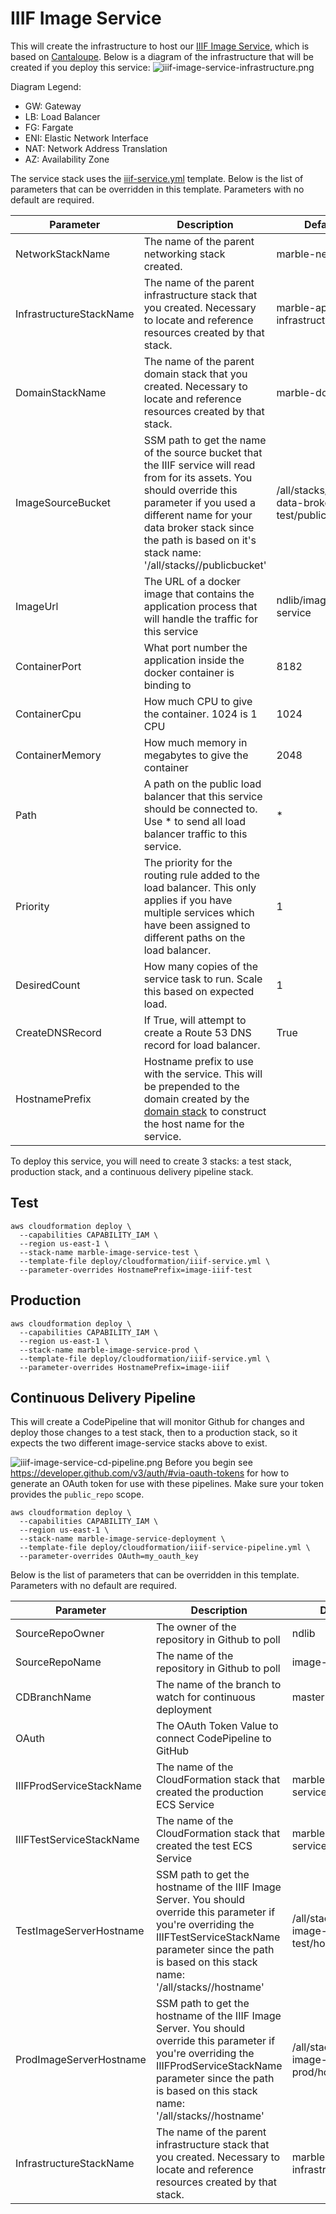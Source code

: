 # IIIF Image Service
This will create the infrastructure to host our [IIIF Image Service](https://github.com/ndlib/image-server), which is based on [Cantaloupe](https://github.com/medusa-project/cantaloupe/). Below is a diagram of the infrastructure that will be created if you deploy this service:
![iiif-image-service-infrastructure.png](iiif-image-service-infrastructure.png)

Diagram Legend:

*   GW: Gateway
*   LB: Load Balancer
*   FG: Fargate
*   ENI: Elastic Network Interface
*   NAT: Network Address Translation
*   AZ: Availability Zone

The service stack uses the [iiif-service.yml](/deploy/cloudformation/iiif-service.yml) template. Below is the list of parameters that can be overridden in this template. Parameters with no default are required.

| Parameter | Description | Default |
|-----------|-------------|---------|
| NetworkStackName | The name of the parent networking stack created. | marble-network |
| InfrastructureStackName | The name of the parent infrastructure stack that you created. Necessary to locate and reference resources created by that stack. | marble-app-infrastructure |
| DomainStackName | The name of the parent domain stack that you created. Necessary to locate and reference resources created by that stack. | marble-domain |
| ImageSourceBucket | SSM path to get the name of the source bucket that the IIIF service will read from for its assets. You should override this parameter if you used a different name for your data broker stack since the path is based on it's stack name: '/all/stacks/<DataBrokerStackName>/publicbucket' | /all/stacks/marble-data-broker-test/publicbucket |
| ImageUrl | The URL of a docker image that contains the application process that will handle the traffic for this service | ndlib/image-service |
| ContainerPort | What port number the application inside the docker container is binding to | 8182 |
| ContainerCpu | How much CPU to give the container. 1024 is 1 CPU | 1024 |
| ContainerMemory | How much memory in megabytes to give the container | 2048 |
| Path | A path on the public load balancer that this service should be connected to. Use * to send all load balancer traffic to this service. | * |
| Priority | The priority for the routing rule added to the load balancer. This only applies if you have multiple services which have been assigned to different paths on the load balancer. | 1 |
| DesiredCount | How many copies of the service task to run. Scale this based on expected load. | 1 |
| CreateDNSRecord | If True, will attempt to create a Route 53 DNS record for load balancer. | True |
| HostnamePrefix | Hostname prefix to use with the service. This will be prepended to the domain created by the [domain stack](/docs/shared-infrastructure.md) to construct the host name for the service. |||

To deploy this service, you will need to create 3 stacks: a test stack, production stack, and a continuous delivery pipeline stack.

## Test
```console
aws cloudformation deploy \
  --capabilities CAPABILITY_IAM \
  --region us-east-1 \
  --stack-name marble-image-service-test \
  --template-file deploy/cloudformation/iiif-service.yml \
  --parameter-overrides HostnamePrefix=image-iiif-test
```

## Production
```console
aws cloudformation deploy \
  --capabilities CAPABILITY_IAM \
  --region us-east-1 \
  --stack-name marble-image-service-prod \
  --template-file deploy/cloudformation/iiif-service.yml \
  --parameter-overrides HostnamePrefix=image-iiif
```

## Continuous Delivery Pipeline
This will create a CodePipeline that will monitor Github for changes and deploy those changes to a test stack, then to a production stack, so it expects the two different image-service stacks above to exist.

![iiif-image-service-cd-pipeline.png](iiif-image-service-cd-pipeline.png)
Before you begin see https://developer.github.com/v3/auth/#via-oauth-tokens for how to generate an OAuth token for use with these pipelines. Make sure your token provides the `public_repo` scope.

```console
aws cloudformation deploy \
  --capabilities CAPABILITY_IAM \
  --region us-east-1 \
  --stack-name marble-image-service-deployment \
  --template-file deploy/cloudformation/iiif-service-pipeline.yml \
  --parameter-overrides OAuth=my_oauth_key
```

Below is the list of parameters that can be overridden in this template. Parameters with no default are required.

| Parameter | Description | Default |
|-----------|-------------|---------|
| SourceRepoOwner | The owner of the repository in Github to poll | ndlib |
| SourceRepoName | The name of the repository in Github to poll | image-server |
| CDBranchName | The name of the branch to watch for continuous deployment | master |
| OAuth | The OAuth Token Value to connect CodePipeline to GitHub | |
| IIIFProdServiceStackName | The name of the CloudFormation stack that created the production ECS Service | marble-image-service-prod |
| IIIFTestServiceStackName | The name of the CloudFormation stack that created the test ECS Service | marble-image-service-test |
| TestImageServerHostname | SSM path to get the hostname of the IIIF Image Server. You should override this parameter if you're overriding the IIIFTestServiceStackName parameter since the path is based on this stack name: '/all/stacks/<IIIFTestServiceStackName>/hostname' | /all/stacks/marble-image-service-test/hostname |
| ProdImageServerHostname | SSM path to get the hostname of the IIIF Image Server. You should override this parameter if you're overriding the IIIFProdServiceStackName parameter since the path is based on this stack name: '/all/stacks/<IIIFProdServiceStackName>/hostname' | /all/stacks/marble-image-service-prod/hostname |
| InfrastructureStackName | The name of the parent infrastructure stack that you created. Necessary to locate and reference resources created by that stack. | marble-app-infrastructure |
